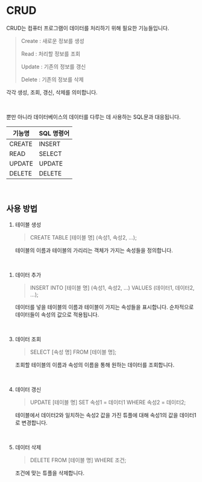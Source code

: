 # CRUD

CRUD는 컴퓨터 프로그램이 데이터를 처리하기 위해 필요한 기능들입니다.

> Create    : 새로운 정보를 생성
>
> Read	   : 처리할 정보를 조회
>
> Update   : 기존의 정보를 갱신
>
> Delete	 : 기존의 정보를 삭제

각각 생성, 조회, 갱신, 삭제를 의미합니다.

<br>

뿐만 아니라 데이터베이스의 데이터를 다루는 데 사용하는 SQL문과 대응됩니다.

| 기능명 | SQL 명령어 |
| ------ | ---------- |
| CREATE | INSERT     |
| READ   | SELECT     |
| UPDATE | UPDATE     |
| DELETE | DELETE     |

<br>

## 사용 방법

1. 테이블 생성

   > CREATE TABLE [테이블 명] (속성1, 속성2, ...);

   테이블의 이름과 테이블의 가리리는 객체가 가지는 속성들을 정의합니다.

<BR>

1. 데이터 추가

   > INSERT INTO [테이블 명] (속성1, 속성2, ...) VALUES (데이터1, 데이터2, ...);

   데이터를 넣을 테이블의 이름과 테이블이 가지는 속성들을 표시합니다.
   순차적으로 데이터들이 속성의 값으로 적용됩니다.

<br>

3. 데이터 조회

   > SELECT [속성 명] FROM  [테이블 명];

   조회할 테이블의 이름과 속성의 이름을 통해 원하는 데이터를 조회합니다.

<br>

4. 데이터 갱신

   > UPDATE [테이블 명] SET 속성1 = 데이터1 WHERE 속성2 = 데이터2;

   테이블에서 데이터2와 일치하는 속성2 값을 가진 튜플에 대해 속성1의 값을 데이터1로 변경합니다.

<BR>

5. 데이터 삭제

   > DELETE FROM [테이블 명] WHERE 조건;

   조건에 맞는 튜플을 삭제합니다.